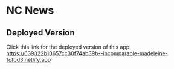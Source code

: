 # NC News

## Deployed Version
Click this link for the deployed version of this app: https://639322b10657cc30f74ab39b--incomparable-madeleine-1cfbd3.netlify.app